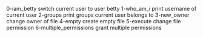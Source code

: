 0-iam_betty switch current user to user betty 
1-who_am_i print username of current user
2-groups print groups current user belongs to
3-new_owner change owner of file
4-empty create empty file
5-execute change file permission
6-multiple_permissions grant multiple permissions 
